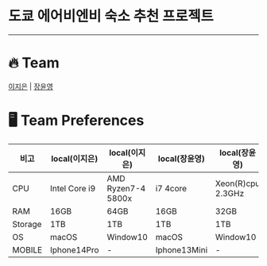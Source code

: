 # 도쿄 에어비엔비 숙소 추천 프로젝트

---

# 🔥 Team 
[이지은](https://github.com/zinnie1025) | [장윤영](https://github.com/Jyundev)

# 🖥️ Team Preferences  
비고|local(이지은)|local(이지은) |local(장윤영) | local(장윤영)
-----|-------|-------|-------|-------|
CPU |Intel Core i9|AMD Ryzen7-4 5800x| i7 4core|Xeon(R)cpu 2.3GHz|
RAM |16GB|64GB|16GB|32GB|  
Storage |1TB|1TB|1TB|1TB|
OS |macOS|Window10|macOS|Window10|-|-|
MOBILE |Iphone14Pro|-|Iphone13Mini|-|  


